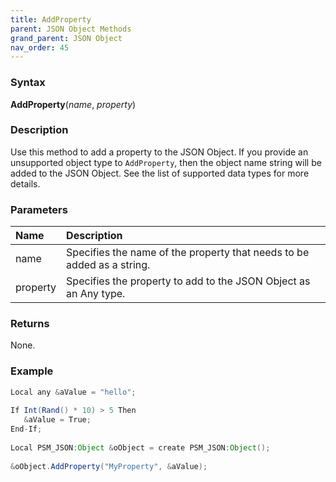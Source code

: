```yaml
---
title: AddProperty
parent: JSON Object Methods
grand_parent: JSON Object
nav_order: 45
---
```


### [](#header-3)Syntax

**AddProperty**(_name_, _property_)

### [](#header-3)Description

Use this method to add a property to the JSON Object.  If you provide an unsupported object type to `AddProperty`, then the object name string will be added to the JSON Object.  See the list of supported data types for more details.

### [](#header-3)Parameters

| Name           | Description                                                                      |
|:---------------|:---------------------------------------------------------------------------------|
| name           | Specifies the name of the property that needs to be added as a string.           |
| property       | Specifies the property to add to the JSON Object as an Any type.                 |


### [](#header-3)Returns

None.

### [](#header-3)Example

```java
Local any &aValue = "hello";
   
If Int(Rand() * 10) > 5 Then
   &aValue = True;
End-If;
   
Local PSM_JSON:Object &oObject = create PSM_JSON:Object();
   
&oObject.AddProperty("MyProperty", &aValue);
```
